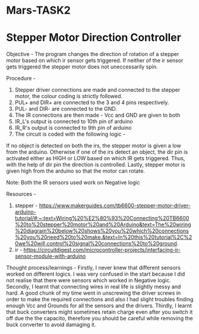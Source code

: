 # Mars-TASK2
# Stepper Motor Direction Controller

Objective - The program changes the direction of rotation of a stepper motor based on which ir sensor gets triggered. If neither of the ir sensor gets triggered the stepper motor does not uneccessarily spin.

Procedure - 
1. Stepper driver connections are made and connected to the stepper motor, the colour coding is strictly followed.
2. PUL+ and DIR+ are connected to the 3 and 4 pins respectively.
3. PUL- and DIR- are connected to the GND.
4. The IR connections are then made - Vcc and GND are given to both
5. IR_L's output is connected to 10th pin of arduino
6. IR_R's output is connected to 9th pin of arduino
7. The circuit is coded with the following logic -

If no object is detected on both the irs, the stepper motor is given a low from the arduino. Otherwise if one of the irs detect an object, the dir pin is activated either as HIGH or LOW based on which IR gets triggered. Thus, with the help of dir pin the direction is controlled. Lastly, stepper motor is given high from the arduino so that the motor can rotate.

Note: Both the IR sensors used work on Negative logic

Resources - 
1. stepper - https://www.makerguides.com/tb6600-stepper-motor-driver-arduino-tutorial/#:~:text=Wiring%20%E2%80%93%20Connecting%20TB6600%20to%20stepper%20motor%20and%20Arduino&text=The%20wiring%20diagram%20below%20shows%20you%20which%20connections%20you%20need%20to%20make.&text=In%20this%20tutorial%2C%20we%20will,control%20signal%20connections%20to%20ground.
2. ir - https://circuitdigest.com/microcontroller-projects/interfacing-ir-sensor-module-with-arduino

Thought process/learnings - 
Firstly, I never knew that different sensors worked on different logics. I was very confused in the start because I did not realise that there were sensors which worked in Negative logic.
Secondly, I learnt that connecting wires in real life is slightly messy and hard. A good chunk of my time went in unscrewing the driver screws in order to make the required connections and also I had slight troubles finding enough Vcc and Grounds for all the sensors and the drivers.
Thirdly, I learnt that buck converters might sometimes retain charge even after you switch it off due the the capacito, therefore you should be careful while removing the buck converter to avoid damaging it.

